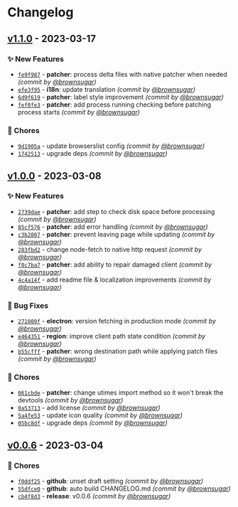 # Changelog

## [v1.1.0] - 2023-03-17
### :sparkles: New Features
- [`fe9f987`](https://github.com/brownsugar/kart-patcher/commit/fe9f987333c7bed5fa22ce46c148a741ea952945) - **patcher**: process delta files with native patcher when needed *(commit by [@brownsugar](https://github.com/brownsugar))*
- [`efe3f95`](https://github.com/brownsugar/kart-patcher/commit/efe3f952157747e01ecdf996aa69cc81541b4df7) - **i18n**: update translation *(commit by [@brownsugar](https://github.com/brownsugar))*
- [`6d9f619`](https://github.com/brownsugar/kart-patcher/commit/6d9f6194898fc53bb55ff13e02d8b292432fe845) - **patcher**: label style improvement *(commit by [@brownsugar](https://github.com/brownsugar))*
- [`fef0fe3`](https://github.com/brownsugar/kart-patcher/commit/fef0fe3da51cc58144825da53c358e3c75c09c5d) - **patcher**: add process running checking before patching process starts *(commit by [@brownsugar](https://github.com/brownsugar))*

### :wrench: Chores
- [`9d1905a`](https://github.com/brownsugar/kart-patcher/commit/9d1905a98f97cc9179aeee5a4ac8a29444a895bd) - update browserslist config *(commit by [@brownsugar](https://github.com/brownsugar))*
- [`1742513`](https://github.com/brownsugar/kart-patcher/commit/1742513a0809e66e466e363db8dd4b4f6c67b3a7) - upgrade deps *(commit by [@brownsugar](https://github.com/brownsugar))*


## [v1.0.0] - 2023-03-08
### :sparkles: New Features
- [`2739dae`](https://github.com/brownsugar/kart-patcher/commit/2739dae75beea99864ab3aa2a95b8f8bf0f5b8ed) - **patcher**: add step to check disk space before processing *(commit by [@brownsugar](https://github.com/brownsugar))*
- [`85cf576`](https://github.com/brownsugar/kart-patcher/commit/85cf5767585747b4677269d457f66018af00cefa) - **patcher**: add error handling *(commit by [@brownsugar](https://github.com/brownsugar))*
- [`c3b2807`](https://github.com/brownsugar/kart-patcher/commit/c3b2807f65bb6aed4caf3ea8ae75b65dbd0bbe3c) - **patcher**: prevent leaving page while updating *(commit by [@brownsugar](https://github.com/brownsugar))*
- [`283fbd2`](https://github.com/brownsugar/kart-patcher/commit/283fbd2ef8752bff1c1a0aaa56b57d9e6d8c274c) - change node-fetch to native http request *(commit by [@brownsugar](https://github.com/brownsugar))*
- [`f8c7ba7`](https://github.com/brownsugar/kart-patcher/commit/f8c7ba70a0fc3b33dede2cb58d63e5735c33bbf4) - **patcher**: add ability to repair damaged client *(commit by [@brownsugar](https://github.com/brownsugar))*
- [`4c4a14f`](https://github.com/brownsugar/kart-patcher/commit/4c4a14f503d262ad460afe3569ad3788d8e4b94e) - add readme file & localization improvements *(commit by [@brownsugar](https://github.com/brownsugar))*

### :bug: Bug Fixes
- [`271009f`](https://github.com/brownsugar/kart-patcher/commit/271009f9fcb984870c7626a7f7bcb81bf2f8f51e) - **electron**: version fetching in production mode *(commit by [@brownsugar](https://github.com/brownsugar))*
- [`e464351`](https://github.com/brownsugar/kart-patcher/commit/e46435187a163ccdadb1a598243e12e77f90c2c3) - **region**: improve client path state condition *(commit by [@brownsugar](https://github.com/brownsugar))*
- [`b55cfff`](https://github.com/brownsugar/kart-patcher/commit/b55cfff762b6cd2f61b469bcb35c00f2a0f8cd27) - **patcher**: wrong destination path while applying patch files *(commit by [@brownsugar](https://github.com/brownsugar))*

### :wrench: Chores
- [`061cbde`](https://github.com/brownsugar/kart-patcher/commit/061cbde233f77da262fa6d0cbd0482c3ff2f2330) - **patcher**: change utimes import method so it won't break the devtools *(commit by [@brownsugar](https://github.com/brownsugar))*
- [`0a53713`](https://github.com/brownsugar/kart-patcher/commit/0a537139e4b3beecbecfd6c4684e5d6d4fbd9d7c) - add license *(commit by [@brownsugar](https://github.com/brownsugar))*
- [`5a4fe53`](https://github.com/brownsugar/kart-patcher/commit/5a4fe53404d756eb558841dd82c5e06559b8ddc4) - update icon quality *(commit by [@brownsugar](https://github.com/brownsugar))*
- [`05bc8df`](https://github.com/brownsugar/kart-patcher/commit/05bc8dfc43c166430230cca349e86ef9c030c119) - upgrade deps *(commit by [@brownsugar](https://github.com/brownsugar))*


## [v0.0.6] - 2023-03-04
### :wrench: Chores
- [`f0ddf25`](https://github.com/brownsugar/kart-patcher/commit/f0ddf2538879efc28041c9ab97283edf0ba42666) - **github**: unset draft setting *(commit by [@brownsugar](https://github.com/brownsugar))*
- [`55dfce0`](https://github.com/brownsugar/kart-patcher/commit/55dfce05458fbcfe9a25a1e82850f69da6c5f45e) - **github**: auto build CHANGELOG.md *(commit by [@brownsugar](https://github.com/brownsugar))*
- [`cb4f8d3`](https://github.com/brownsugar/kart-patcher/commit/cb4f8d324872c47b3d83fa5068efb68c522a28fb) - **release**: v0.0.6 *(commit by [@brownsugar](https://github.com/brownsugar))*


[v0.0.6]: https://github.com/brownsugar/kart-patcher/compare/v0.0.5...v0.0.6
[v1.0.0]: https://github.com/brownsugar/kart-patcher/compare/v0.0.6...v1.0.0
[v1.1.0]: https://github.com/brownsugar/kart-patcher/compare/v1.0.0...v1.1.0